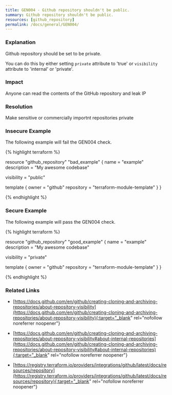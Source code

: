 ```yaml
---
title: GEN004 - Github repository shouldn't be public.
summary: Github repository shouldn't be public. 
resources: [github_repository] 
permalink: /docs/general/GEN004/
---
```

### Explanation


Github repository should be set to be private.

You can do this by either setting <code>private</code> attribute to 'true' or <code>visibility</code> attribute to 'internal' or 'private'.


### Impact
Anyone can read the contents of the GitHub repository and leak IP

### Resolution
Make sensitive or commercially importnt repositories private



### Insecure Example

The following example will fail the GEN004 check.

{% highlight terraform %}

resource "github_repository" "bad_example" {
  name        = "example"
  description = "My awesome codebase"

  visibility  = "public"

  template {
    owner = "github"
    repository = "terraform-module-template"
  }
}

{% endhighlight %}



### Secure Example

The following example will pass the GEN004 check.

{% highlight terraform %}

resource "github_repository" "good_example" {
  name        = "example"
  description = "My awesome codebase"

  visibility  = "private"

  template {
    owner = "github"
    repository = "terraform-module-template"
  }
}

{% endhighlight %}



### Related Links


- [https://docs.github.com/en/github/creating-cloning-and-archiving-repositories/about-repository-visibility](https://docs.github.com/en/github/creating-cloning-and-archiving-repositories/about-repository-visibility){:target="_blank" rel="nofollow noreferrer noopener"}

- [https://docs.github.com/en/github/creating-cloning-and-archiving-repositories/about-repository-visibility#about-internal-repositories](https://docs.github.com/en/github/creating-cloning-and-archiving-repositories/about-repository-visibility#about-internal-repositories){:target="_blank" rel="nofollow noreferrer noopener"}

- [https://registry.terraform.io/providers/integrations/github/latest/docs/resources/repository](https://registry.terraform.io/providers/integrations/github/latest/docs/resources/repository){:target="_blank" rel="nofollow noreferrer noopener"}


